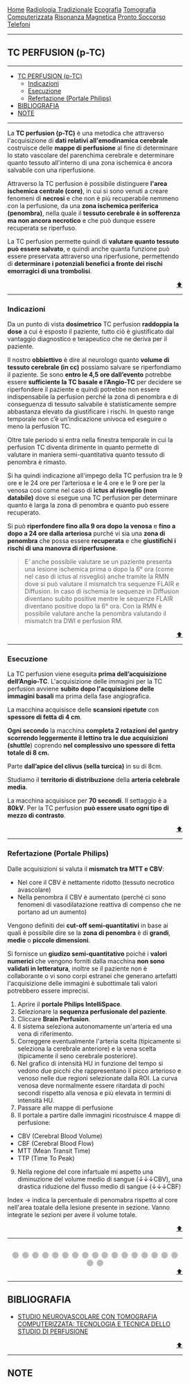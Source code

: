 <head>
<link rel="shortcut icon" type="image/x-icon" href="favicon.ico" />
<title>Perfusion TC (p-TC) | SL Rad Vademecum</title>
<style>
  * {
    box-sizing: border-box;
  }
  /* Slideshow container */
  .slideshow-container {
    max-width: 1000px;
    position: relative;
    margin: auto;
  }
  /* Hide the images by default */
  .mySlides {
    display: none;
  }
  /* Next & previous buttons */
  .prev,
  .next {
    cursor: pointer;
    position: absolute;
    top: 50%;
    width: auto;
    margin-top: -22px;
    padding: 16px;
    color: white;
    font-weight: bold;
    font-size: 18px;
    transition: 0.6s ease;
    border-radius: 0 3px 3px 0;
    user-select: none;
  }
  /* Position the "next button" to the right */
  .next {
    right: 0;
    border-radius: 3px 0 0 3px;
  }
  /* On hover, add a black background color with a little bit see-through */
  .prev:hover,
  .next:hover {
    background-color: rgba(0, 0, 0, 0.8);
  }
  /* Caption text */
  .text {
    color: #f2f2f2;
    font-size: 15px;
    padding: 8px 12px;
    position: absolute;
    bottom: 8px;
    width: 100%;
    text-align: center;
  }
  /* Number text (1/3 etc) */
  .numbertext {
    color: #f2f2f2;
    font-size: 12px;
    padding: 8px 12px;
    position: absolute;
    top: 0;
  }
  /* The dots/bullets/indicators */
  .dot {
    cursor: pointer;
    height: 15px;
    width: 15px;
    margin: 0 2px;
    background-color: #bbb;
    border-radius: 50%;
    display: inline-block;
    transition: background-color 0.6s ease;
  }
  .active,
  .dot:hover {
    background-color: #717171;
  }
  }
</style>
</head>


<body>
<div class="topnav">
  <a href="https://sl-rad.github.io/SL-Rad-Vademecum">Home</a>
  <a href="https://sl-rad.github.io/SL-Rad-Vademecum/radiologia_tradizionale.html">Radiologia Tradizionale</a>
  <a href="https://sl-rad.github.io/SL-Rad-Vademecum/ecografia.html">Ecografia</a>
  <a href="https://sl-rad.github.io/SL-Rad-Vademecum/tomografia_computerizzata.html">Tomografia Computerizzata</a>
  <a href="https://sl-rad.github.io/SL-Rad-Vademecum/risonanza_magnetica.html">Risonanza Magnetica</a>
  <a href="https://sl-rad.github.io/SL-Rad-Vademecum/pronto_soccorso.html">Pronto Soccorso</a>
  <a href="https://sl-rad.github.io/SL-Rad-Vademecum/contatti.html">Telefoni</a>
</div>

<hr>

## TC PERFUSION (p-TC)

- - -

- [TC PERFUSION (p-TC)](#tc-perfusion-p-tc)
  - [Indicazioni](#indicazioni)
  - [Esecuzione](#esecuzione)
  - [Refertazione (Portale Philips)](#refertazione-portale-philips)
- [BIBLIOGRAFIA](#bibliografia)
- [NOTE](#note)

- - -

La **TC perfusion (p-TC)** è una metodica che attraverso l'acquisizione di **dati relativi all'emodinamica cerebrale** costruisce delle **mappe di perfusione** al fine di determinare lo stato vascolare del parenchima cerebrale e determinare quanto tessuto all'interno di una zona ischemica è ancora salvabile con una riperfusione.

Attraverso la TC perfusion è possibile distinguere **l'area ischemica centrale (core)**, in cui si sono venuti a creare fenomeni di **necrosi** e che non è più recuperabile nemmeno con la perfusione, da una **zona ischemica periferica (penombra)**, nella quale il **tessuto cerebrale è in sofferenza ma non ancora necrotico** e che può dunque essere recuperata se riperfuso. 

La TC perfusion permette quindi di **valutare quanto tessuto può essere salvato**, e quindi anche quanta funzione può essere preservata attraverso una riperfusione, permettendo di **determinare i potenziali benefici a fronte dei rischi emorragici di una trombolisi**.

<div style="text-align: right">
<a href="#tc-perfusion-p-tc">⬆️</a>
</div>

<hr>

### Indicazioni

Da un punto di vista **dosimetrico** TC perfusion **raddoppia la dose** a cui è esposto il paziente, tutto ciò è giustificato dal vantaggio diagnostico e terapeutico che ne deriva per il paziente.

Il nostro **obbiettivo** è dire al neurologo quanto **volume di tessuto cerebrale (in cc)** possiamo salvare se riperfondiamo il paziente.
Se sono **entro le 4,5 ore dall’evento** potrebbe essere **sufficiente la TC basale e l’Angio-TC** per decidere se riperfondere il paziente e quindi potrebbe non essere indispensabile la perfusion perché la zona di penombra e di conseguenza di tessuto salvabile è statisticamente sempre abbastanza elevato da giustificare i rischi. 
In questo range temporale non c’è un’indicazione univoca ed eseguire o meno la perfusion TC.

Oltre tale periodo si entra nella finestra temporale in cui la perfusion TC diventa dirimente in quanto permette di valutare in maniera semi-quantitativa quanto tessuto di penombra è rimasto.

Si ha quindi indicazione all'impego della TC perfusion tra le 9 ore e le 24 ore per l’arteriosa e le 4 ore e le 9 ore per la venosa così come nel caso di **ictus al risveglio (non databile)** dove si esegue una TC perfusion per determinare quanto è larga la zona di penombra e quanto può essere recuperato.

Si può **riperfondere fino alla 9 ora dopo la venosa** e **fino a dopo a 24 ore dalla arteriosa** purché vi sia una **zona di penombra** che possa essere **recuperata** e che **giustifichi i rischi di una manovra di riperfusione**.

>E’ anche possibile valutare se un paziente presenta una lesione ischemica prima o dopo la 6° ora (come nel caso di ictus al risveglio) anche tramite la RMN dove si può valutare il mismatch tra sequenze FLAIR e Diffusion.
>In caso di ischemia le sequenze in Diffusion diventano subito positive mentre le sequenze FLAIR diventano positive dopo la 6° ora.
>Con la RMN è possibile valutare anche la penombra valutando il mismatch tra DWI e perfusion RM.

<div style="text-align: right">
<a href="#tc-perfusion-p-tc">⬆️</a>
</div>

<hr>

### Esecuzione

La TC perfusion viene eseguita **prima dell’acquisizione dell’Angio-TC**.
L'acquisizione delle immagini per la TC perfusion avviene **subito dopo l'acquisizione delle immagini basali** ma prima della fase angiografica.

La macchina acquisisce delle **scansioni ripetute** con **spessore di fetta di 4 cm**. 

**Ogni secondo** la macchina **completa 2 rotazioni del gantry** **scorrendo leggermente il lettino tra le due acquisizioni (shuttle**) coprendo **nel complessivo uno spessore di fetta totale di 8 cm.**

Parte **dall’apice del clivus (sella turcica)** in su di 8cm.

Studiamo il **territorio di distribuzione** della **arteria celebrale media**.

La macchina acquisisce per **70 secondi**.
Il settaggio è a **80kV**.
Per la TC perfusion **può essere usato ogni tipo di mezzo di contrasto**.

<div style="text-align: right">
<a href="#tc-perfusion-p-tc">⬆️</a>
</div>

<hr>

### Refertazione (Portale Philips)

Dalle acquisizioni si valuta il **mismatch tra MTT e CBV**:
-	Nel core il CBV è nettamente ridotto (tessuto necrotico avascolare)
-	Nella penombra il CBV è aumentato (perché ci sono fenomeni di vasodilatazione reattiva di compenso che ne portano ad un aumento)

Vengono definiti dei **cut-off semi-quantitativi** in base ai quali è possibile dire se la **zona di penombra** è di **grandi**, **medie** o **piccole dimensioni**.

Si fornisce un **giudizo semi-quantitativo** poiché i **valori numerici** che vengono forniti dalla macchina **non sono validati in letteratura**, inoltre se il paziente non è collaborante o vi sono corpi estranei che generano artefatti l'acquisizione delle immagini è subottimale tali valori potrebbero essere imprecisi.

1. Aprire il **portale Philips IntelliSpace**.
2. Selezionare la **sequenza perfusionale del paziente**.
3. Cliccare **Brain Perfusion**.
4. Il sistema seleziona autonomamente un'arteria ed una vena di riferimento.
5. Correggere eventualmente l'arteria scelta (tipicamente si seleziona la cerebrale anteriore) e la vena scelta (tipicamente il seno cerebrale posteriore).
6. Nel grafico di intensità HU in funzione del tempo si vedono due picchi che rappresentano il picco arterioso e venoso nelle due regioni selezionate dalla ROI.
La curva venosa deve normalmente essere ritardata di pochi secondi rispetto alla venosa e più elevata in termini di intensità HU.
7. Passare alle mappe di perfusione
8. Il portale a partire dalle immagini ricostruisce 4 mappe di perfusione:
  - CBV (Cerebral Blood Volume)
  - CBF (Cerebral Blood Flow)
  - MTT (Mean Transit Time)
  - TTP (Time To Peak)
9. Nella regione del core infartuale mi aspetto una diminuzione del volume medio di sangue (&darr;&darr;&darr;CBV), una drastica riduzione del flusso medio di sangue (&darr;&darr;&darr;CBF)

Index &rarr; indica la percentuale di penomabra rispetto al core nell'area toatale della lesione presente in sezione. Vanno integrate le sezioni per avere il volume totale.



<div style="text-align: right">
<a href="#tc-perfusion-p-tc">⬆️</a>
</div>

<hr>

<!-- Slideshow container -->
<div class="slideshow-container">
  <!-- Full-width images with number and caption text -->
  <div class="mySlides fade">
    <div class="numbertext">1 / 19</div>
    <img src="https://sl-rad.github.io/SL-Rad-Vademecum/img/tc-perfusion_101_(2).png" style="width: 100%" />
    <div class="text">Selezionare</div>
  </div>

  <div class="mySlides fade">
    <div class="numbertext">2 / 19</div>
    <img src="https://sl-rad.github.io/SL-Rad-Vademecum/img/tc-perfusion_101_().png" style="width: 100%" />
    <div class="text"></div>
  </div>

  <div class="mySlides fade">
    <div class="numbertext">3 / 19</div>
    <img src="https://sl-rad.github.io/SL-Rad-Vademecum/img/tc-perfusion_101_(3).png" style="width: 100%" />
    <div class="text"></div>
  </div>

  <div class="mySlides fade">
    <div class="numbertext">4 / 19</div>
    <img src="https://sl-rad.github.io/SL-Rad-Vademecum/img/tc-perfusion_101_(4).png" style="width: 100%" />
    <div class="text"></div>
  </div>

  <div class="mySlides fade">
    <div class="numbertext">5 / 19</div>
    <img src="https://sl-rad.github.io/SL-Rad-Vademecum/img/tc-perfusion_101_(5).png" style="width: 100%" />
    <div class="text"></div>
  </div>

  <div class="mySlides fade">
    <div class="numbertext">6 / 19</div>
    <img src="https://sl-rad.github.io/SL-Rad-Vademecum/img/tc-perfusion_101_(6).png" style="width: 100%" />
    <div class="text"></div>
  </div>

  <div class="mySlides fade">
    <div class="numbertext">7 / 19</div>
    <img src="https://sl-rad.github.io/SL-Rad-Vademecum/img/tc-perfusion_101_(8)-grafici.png" style="width: 100%" />
    <div class="text"></div>
  </div>

  <div class="mySlides fade">
    <div class="numbertext">8 / 19</div>
    <img src="https://sl-rad.github.io/SL-Rad-Vademecum/img/tc-perfusion_101_(9).png" style="width: 100%" />
    <div class="text"></div>
  </div>

  <div class="mySlides fade">
    <div class="numbertext">9 / 19</div>
    <img src="https://sl-rad.github.io/SL-Rad-Vademecum/img/tc-perfusion_101_(10).png" style="width: 100%" />
    <div class="text"></div>
  </div>

  <div class="mySlides fade">
    <div class="numbertext">10 / 19</div>
    <img src="https://sl-rad.github.io/SL-Rad-Vademecum/img/tc-perfusion_101_(11).png" style="width: 100%" />
    <div class="text"></div>
  </div>

  <div class="mySlides fade">
    <div class="numbertext">11 / 19</div>
    <img src="https://sl-rad.github.io/SL-Rad-Vademecum/img/tc-perfusion_101_(12).png" style="width: 100%" />
    <div class="text"></div>
  </div>

  <div class="mySlides fade">
    <div class="numbertext">12 / 19</div>
    <img src="https://sl-rad.github.io/SL-Rad-Vademecum/img/tc-perfusion_101_(12)-Tabella.png" style="width: 100%" />
    <div class="text"></div>
  </div>

  <div class="mySlides fade">
    <div class="numbertext">13 / 19</div>
    <img src="https://sl-rad.github.io/SL-Rad-Vademecum/img/tc-perfusion_101_(13).png" style="width: 100%" />
    <div class="text"></div>
  </div>

  <div class="mySlides fade">
    <div class="numbertext">14 / 19</div>
    <img src="https://sl-rad.github.io/SL-Rad-Vademecum/img/tc-perfusion_101_(14).png" style="width: 100%" />
    <div class="text"></div>
  </div>

  <div class="mySlides fade">
    <div class="numbertext">15 / 19</div>
    <img src="https://sl-rad.github.io/SL-Rad-Vademecum/img/tc-perfusion_101_(15).png" style="width: 100%" />
    <div class="text"></div>
  </div>

  <div class="mySlides fade">
    <div class="numbertext">16 / 19</div>
    <img src="https://sl-rad.github.io/SL-Rad-Vademecum/img/tc-perfusion_101_(15)-tabella.png" style="width: 100%" />
    <div class="text"></div>
  </div>

  <div class="mySlides fade">
    <div class="numbertext">17 / 19</div>
    <img src="https://sl-rad.github.io/SL-Rad-Vademecum/img/perfusion-tc_slices.gif" style="width: 100%" />
    <div class="text"></div>
  </div>

  <div class="mySlides fade">
    <div class="numbertext">18 / 19</div>
    <img src="https://sl-rad.github.io/SL-Rad-Vademecum/img/tc-perfusion_101_(32).png" style="width: 100%" />
    <div class="text"></div>
  </div>

  <div class="mySlides fade">
    <div class="numbertext">19 / 19</div>
    <img src="https://sl-rad.github.io/SL-Rad-Vademecum/img/tc-perfusion_101_(27).png" style="width: 100%" />
    <div class="text"></div>
  </div>

  <!-- Next and previous buttons -->
  <a class="prev" onclick="plusSlides(-1)">&#10094;</a>
  <a class="next" onclick="plusSlides(1)">&#10095;</a>
</div>
<br />

<!-- The dots/circles -->
<div style="text-align: center">
  <span class="dot" onclick="currentSlide(1)"></span>
  <span class="dot" onclick="currentSlide(2)"></span>
  <span class="dot" onclick="currentSlide(3)"></span>
  <span class="dot" onclick="currentSlide(4)"></span>
  <span class="dot" onclick="currentSlide(5)"></span>
  <span class="dot" onclick="currentSlide(6)"></span>
  <span class="dot" onclick="currentSlide(7)"></span>
  <span class="dot" onclick="currentSlide(8)"></span>
  <span class="dot" onclick="currentSlide(9)"></span>
  <span class="dot" onclick="currentSlide(10)"></span>
  <span class="dot" onclick="currentSlide(11)"></span>
  <span class="dot" onclick="currentSlide(12)"></span>
  <span class="dot" onclick="currentSlide(13)"></span>
  <span class="dot" onclick="currentSlide(14)"></span>
  <span class="dot" onclick="currentSlide(15)"></span>
  <span class="dot" onclick="currentSlide(16)"></span>
  <span class="dot" onclick="currentSlide(17)"></span>
  <span class="dot" onclick="currentSlide(18)"></span>
  <span class="dot" onclick="currentSlide(19)"></span>
</div>

<script>
  var slideIndex = 1;
  showSlides(slideIndex);

  // Next/previous controls
  function plusSlides(n) {
    showSlides((slideIndex += n));
  }

  // Thumbnail image controls
  function currentSlide(n) {
    showSlides((slideIndex = n));
  }

  function showSlides(n) {
    var i;
    var slides = document.getElementsByClassName("mySlides");
    var dots = document.getElementsByClassName("dot");
    if (n > slides.length) {
      slideIndex = 1;
    }
    if (n < 1) {
      slideIndex = slides.length;
    }
    for (i = 0; i < slides.length; i++) {
      slides[i].style.display = "none";
    }
    for (i = 0; i < dots.length; i++) {
      dots[i].className = dots[i].className.replace(" active", "");
    }
    slides[slideIndex - 1].style.display = "block";
    dots[slideIndex - 1].className += " active";
  }
</script>

<div style="text-align: right">
<a href="#tc-perfusion-p-tc">⬆️</a>
</div>

<hr>

## BIBLIOGRAFIA

- [STUDIO NEUROVASCOLARE CON TOMOGRAFIA COMPUTERIZZATA: TECNOLOGIA E TECNICA DELLO STUDIO DI PERFUSIONE](http://consultatsrm.altervista.org/wp-content/uploads/2016/01/Biffi-studio-perfusionale-encefalo.pdf)

<div style="text-align: right">
<a href="#tc-perfusion-p-tc">⬆️</a>
</div>

<hr>

## NOTE




</body>
